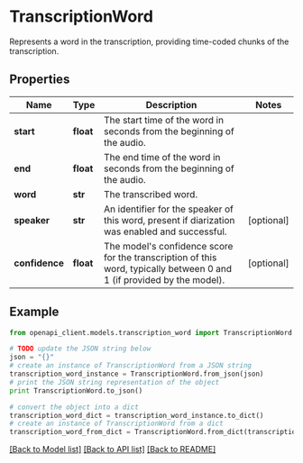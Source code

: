 # TranscriptionWord

Represents a word in the transcription, providing time-coded chunks of the transcription.

## Properties
Name | Type | Description | Notes
------------ | ------------- | ------------- | -------------
**start** | **float** | The start time of the word in seconds from the beginning of the audio. | 
**end** | **float** | The end time of the word in seconds from the beginning of the audio. | 
**word** | **str** | The transcribed word. | 
**speaker** | **str** | An identifier for the speaker of this word, present if diarization was enabled and successful. | [optional] 
**confidence** | **float** | The model&#39;s confidence score for the transcription of this word, typically between 0 and 1 (if provided by the model). | [optional] 

## Example

```python
from openapi_client.models.transcription_word import TranscriptionWord

# TODO update the JSON string below
json = "{}"
# create an instance of TranscriptionWord from a JSON string
transcription_word_instance = TranscriptionWord.from_json(json)
# print the JSON string representation of the object
print TranscriptionWord.to_json()

# convert the object into a dict
transcription_word_dict = transcription_word_instance.to_dict()
# create an instance of TranscriptionWord from a dict
transcription_word_from_dict = TranscriptionWord.from_dict(transcription_word_dict)
```
[[Back to Model list]](../README.md#documentation-for-models) [[Back to API list]](../README.md#documentation-for-api-endpoints) [[Back to README]](../README.md)


